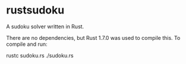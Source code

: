 # rustsudoku
A sudoku solver written in Rust.

There are no dependencies, but Rust 1.7.0 was used to compile this. To compile and run:

rustc sudoku.rs
./sudoku.rs
